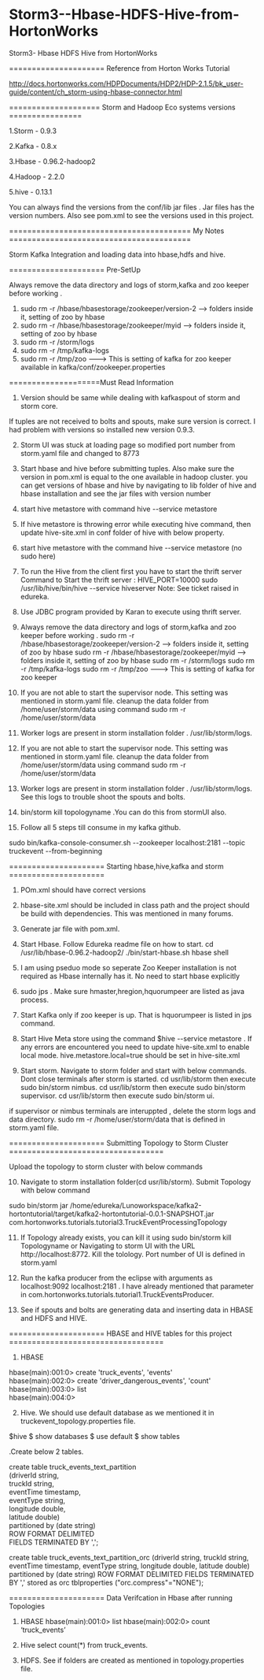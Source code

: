Storm3--Hbase-HDFS-Hive-from-HortonWorks
========================================

Storm3- Hbase HDFS Hive from HortonWorks

===================== Reference from Horton Works Tutorial 

http://docs.hortonworks.com/HDPDocuments/HDP2/HDP-2.1.5/bk_user-guide/content/ch_storm-using-hbase-connector.html

==================== Storm and Hadoop Eco systems versions  ================

1.Storm - 0.9.3

2.Kafka - 0.8.x

3.Hbase - 0.96.2-hadoop2

4.Hadoop - 2.2.0 

5.hive -  0.13.1

You can always find the versions from the conf/lib jar files . Jar files has the version numbers.
Also see pom.xml to see the versions used in this project.

======================================== My Notes ========================================

Storm Kafka Integration and loading data into hbase,hdfs and hive.

===================== Pre-SetUp

Always remove the data directory  and logs of storm,kafka and zoo keeper before working .

1. sudo rm -r /hbase/hbasestorage/zookeeper/version-2 --> folders inside it, setting of zoo by hbase
2. sudo rm -r /hbase/hbasestorage/zookeeper/myid --> folders inside it, setting of zoo by hbase
3. sudo rm -r /storm/logs
4. sudo rm -r /tmp/kafka-logs
5. sudo rm -r /tmp/zoo   ---> This is setting of kafka for zoo keeper available in kafka/conf/zookeeper.properties

====================Must Read Information

1. Version should be same while dealing with kafkaspout of storm and storm core.

If tuples are not received to bolts and spouts, make sure version is correct. I had problem with versions so installed new version 0.9.3.

2. Storm UI was stuck at loading page so modified port number from storm.yaml file and changed to 8773

3. Start hbase and hive before submitting tuples. Also make sure the version in pom.xml is equal to the one available in hadoop cluster.
you can get versions of hbase and hive by navigating to lib folder of hive and hbase installation and see the jar files with version number

4. start hive metastore with  command hive --service metastore

5. If hive metastore is throwing error while executing hive command, then update hive-site.xml in conf folder of hive with below property.

6. start hive metastore with the command 
hive --service metastore   (no sudo here)

7. To run the Hive from the client first you have to start the thrift server
Command to Start the thrift server : HIVE_PORT=10000 sudo /usr/lib/hive/bin/hive --service hiveserver
Note: See ticket raised in edureka. 

8. Use JDBC program provided by Karan to execute using thrift server.
9. Always remove the data directory  and logs of storm,kafka and zoo keeper before working .
sudo rm -r /hbase/hbasestorage/zookeeper/version-2 --> folders inside it, setting of zoo by hbase
sudo rm -r /hbase/hbasestorage/zookeeper/myid --> folders inside it, setting of zoo by hbase
sudo rm -r /storm/logs
sudo rm -r /tmp/kafka-logs
sudo rm -r /tmp/zoo   ---> This is setting of kafka for zoo keeper
9. If you are not able to start the supervisor node. This setting was mentioned in storm.yaml file.
cleanup the data folder from /home/user/storm/data using command sudo rm -r /home/user/storm/data
10. Worker logs are present in storm installation folder . /usr/lib/storm/logs.
11. If you are not able to start the supervisor node. This setting was mentioned in storm.yaml file.
cleanup the data folder from /home/user/storm/data using command sudo rm -r /home/user/storm/data

12. Worker logs are present in storm installation folder . /usr/lib/storm/logs. See this logs to trouble shoot the spouts and bolts.

13. bin/storm kill topologyname .You can do this from stormUI also.

14. Follow all 5 steps till consume in my kafka github.

sudo bin/kafka-console-consumer.sh --zookeeper localhost:2181 --topic truckevent --from-beginning

===================== Starting hbase,hive,kafka and storm ===================== 

1. POm.xml should have correct versions

2. hbase-site.xml should be included in class path and the project should be build with dependencies. This was mentioned in many forums.

3. Generate jar file with pom.xml.

4. Start Hbase. Follow Edureka readme file on how to start.
cd /usr/lib/hbase-0.96.2-hadoop2/
./bin/start-hbase.sh
hbase shell

5. I am using pseduo mode so seperate Zoo Keeper installation is not required as Hbase internally has it. No need to start hbase explicitly

6. sudo jps . Make sure hmaster,hregion,hquorumpeer are listed as java process.

7. Start Kafka only if zoo keeper is up. That is hquorumpeer is listed in jps command.

8. Start Hive Meta store using the command $hive --service metastore . If any errors are encountered you need to update hive-site.xml to enable local mode. hive.metastore.local=true should be set in hive-site.xml

9. Start storm. Navigate to storm folder and start with below commands. Dont close terminals after storm is started.
cd usr/lib/storm  then execute sudo bin/storm nimbus.
cd usr/lib/storm  then execute sudo bin/storm supervisor.
cd usr/lib/storm  then execute sudo bin/storm ui.

if supervisor or nimbus terminals are interuppted , delete the storm logs and data directory. sudo rm -r /home/user/storm/data that is defined in storm.yaml file.

===================== Submitting Topology to Storm Cluster ==================================

Upload the topology to storm cluster with below commands

10. Navigate to storm installation folder(cd usr/lib/storm). Submit Topology with below command

 sudo bin/storm jar /home/edureka/Lunoworkspace/kafka2-hortontutorial/target/kafka2-hortontutorial-0.0.1-SNAPSHOT.jar com.hortonworks.tutorials.tutorial3.TruckEventProcessingTopology

11. If Topology already exists, you can kill it using sudo bin/storm kill Topologyname or Navigating to storm UI with the URL http://localhost:8772. Kill the tolology. Port number of UI is defined in storm.yaml

12. Run the kafka producer from the eclipse with arguments as localhost:9092 localhost:2181 . I have already mentioned that parameter in com.hortonworks.tutorials.tutorial1.TruckEventsProducer.

13. See if spouts and bolts are generating data and inserting data in HBASE and HDFS and HIVE.

===================== HBASE and HIVE tables for this project ==================================

1. HBASE

hbase(main):001:0> create 'truck_events', 'events'  
hbase(main):002:0> create 'driver_dangerous_events', 'count'  
hbase(main):003:0> list  
hbase(main):004:0>

2. Hive. We should use default database as we mentioned it in truckevent_topology.properties file.

$hive 
$ show databases
$ use default
$ show tables

.Create below 2 tables.

create table truck_events_text_partition  
(driverId string,  
 truckId string,  
 eventTime timestamp,  
 eventType string,  
 longitude double,  
 latitude double)  
partitioned by (date string)  
ROW FORMAT DELIMITED  
FIELDS TERMINATED BY ',';

create table truck_events_text_partition_orc
(driverId string,
truckId string,
eventTime timestamp,
eventType string,
longitude double,
latitude double)
partitioned by (date string)
ROW FORMAT DELIMITED
FIELDS TERMINATED BY ','
stored as orc tblproperties ("orc.compress"="NONE");

===================== Data Verifcation in Hbase after running Topologies

1. HBASE
hbase(main):001:0> list
hbase(main):002:0> count ‘truck_events’

2. Hive
select count(*) from truck_events.

3. HDFS.
See if folders are created as mentioned in topology.properties file.














